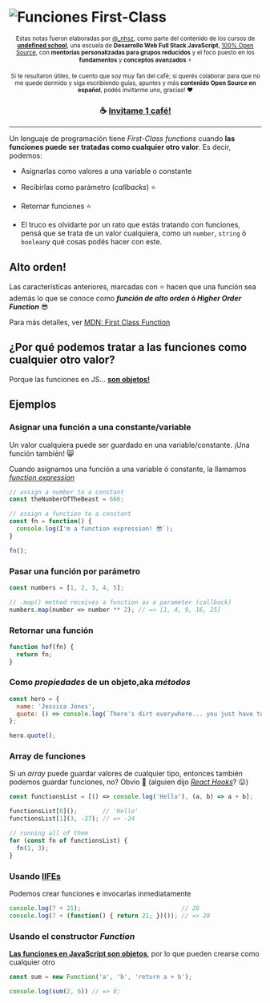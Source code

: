 # ![Funciones _First-Class_](https://i.imgur.com/YI8MBz0.png)

<div align="center">  
  <p align="center">
  <sub>
    Estas notas fueron elaboradas por <a href="https://twitter.com/_nhsz" target="_blank" rel="noreferrer noopener">@_nhsz</a>, como parte del contenido de los cursos de <a href="https://undefinedschool.io/" target="_blank" rel="noreferrer noopener"><strong>undefined school</strong></a>, una escuela de <strong>Desarrollo Web Full Stack JavaScript</strong>, <a href="https://github.com/undefinedschool/" target="_blank" rel="noreferrer noopener">100% Open Source</a>, con <strong>mentorías personalizadas para grupos reducidos</strong> y el foco puesto en los <strong>fundamentos</strong> y <strong>conceptos avanzados</strong> ⚡
  </sub>
  </p>
  
  <p align="center">
  <sub>
    Si te resultaron útiles, te cuento que soy muy fan del café; si querés colaborar para que no me quede dormido y siga escribiendo guías, apuntes y más <strong>contenido Open Source en español</strong>, podés invitarme uno, gracias! ❤️
  </sub>
  </p>
  
  <h3 align="center">
  ☕ 
  <a mp-mode="dftl" href="https://www.mercadopago.com.ar/checkout/v1/redirect?pref_id=243772354-b32a750f-2505-41c1-8e5e-9dcdb4536593" name="MP-payButton" class='blue-ar-l-rn-none'>
    <strong>Invitame 1 café!</strong>
  </a>
  </h3>
  <hr>
</div>

Un lenguaje de programación tiene _First-Class functions_ cuando **las funciones puede ser tratadas como cualquier otro valor**. Es decir, podemos:
  - Asignarlas como valores a una variable o constante
  - Recibirlas como parámetro (_callbacks_) :star:
  - Retornar funciones :star:

- El truco es olvidarte por un rato que estás tratando con funciones, pensá que se trata de un valor cualquiera, como un `number`, `string` ó `boolean`y qué cosas podés hacer con este. 

## Alto orden!

Las características anteriores, marcadas con :star: hacen que una función sea además lo que se conoce como **_función de alto orden_ ó _Higher Order Function_** :sunglasses:

Para más detalles, ver [MDN: First Class Function](https://developer.mozilla.org/en-US/docs/Glossary/First-class_Function)

## ¿Por qué podemos tratar a las funciones como cualquier otro valor?

Porque las funciones en JS... [**son objetos!**](https://github.com/undefinedschool/notes-oop-js/blob/master/README.md#las-funciones-son-funciones-y-objetos)

## Ejemplos

### Asignar una función a una constante/variable

Un valor cualquiera puede ser guardado en una variable/constante. ¡Una función también! 😸

Cuando asignamos una función a una variable ó constante, la llamamos [_function expression_](https://developer.mozilla.org/en-US/docs/web/JavaScript/Reference/Operators/function)

```js
// assign a number to a constant
const theNumberOfTheBeast = 666;

// assign a function to a constant
const fn = function() {
  console.log(I'm a function expression! 😎`);
}

fn();
```

### Pasar una función por parámetro

```js
const numbers = [1, 2, 3, 4, 5];

// .map() method receives a function as a parameter (callback)
numbers.map(number => number ** 2); // => [1, 4, 9, 16, 25]
```

### Retornar una función

```js
function hof(fn) {
  return fn;
}
```

### Como _propiedades_ de un objeto,aka _métodos_

```js
const hero = {
  name: 'Jessica Jones',
  quote: () => console.log(`There's dirt everywhere... you just have to know where to look`)
};

hero.quote();
```

### Array de funciones

Si un _array_ puede guardar valores de cualquier tipo, entonces también podemos guardar funciones, no? Obvio 🎉 (alguien dijo [_React Hooks_](https://medium.com/@ryardley/react-hooks-not-magic-just-arrays-cd4f1857236e)? 😛)

```js
const functionsList = [() => console.log('Hello'), (a, b) => a + b];

functionsList[0]();       // 'Hello'
functionsList[1](3, -27); // => -24

// running all of them
for (const fn of functionsList) {
  fn(1, 3);
}
```

### Usando [IIFEs](https://developer.mozilla.org/en-US/docs/Glossary/IIFE)

Podemos crear funciones e invocarlas inmediatamente

```js
console.log(7 + 21);                            // 28
console.log(7 + (function() { return 21; })()); // => 28
```

### Usando el constructor _Function_

[**Las funciones en JavaScript son objetos**](https://github.com/undefinedschool/notes-oop-js/blob/master/README.md#las-funciones-son-funciones-y-objetos), por lo que pueden crearse como cualquier otro

```js
const sum = new Function('a', 'b', 'return a + b');

console.log(sum(2, 6)) // => 8;
```
